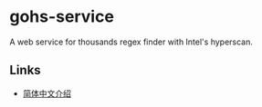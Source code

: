 # gohs-service
A web service for thousands regex finder with Intel's hyperscan. 

## Links

- [简体中文介绍](README.zh-CN.md)
